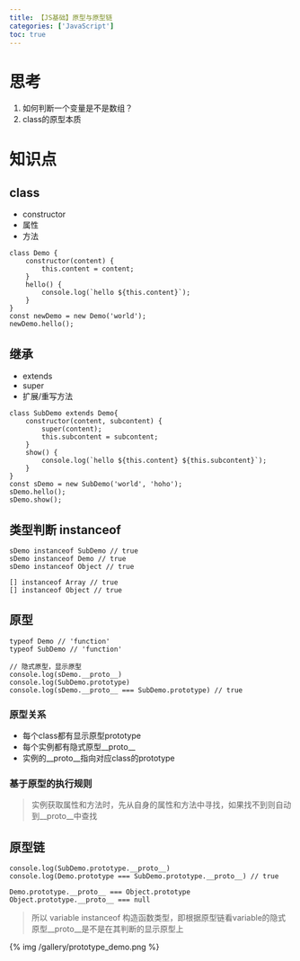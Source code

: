 ```yaml
---
title: 【JS基础】原型与原型链
categories: ['JavaScript']
toc: true
---
```


# 思考
1. 如何判断一个变量是不是数组？
2. class的原型本质

<!--more-->
# 知识点
## class
- constructor
- 属性
- 方法
```
class Demo {
    constructor(content) {
        this.content = content;
    }
    hello() {
        console.log(`hello ${this.content}`);
    }
}
const newDemo = new Demo('world');
newDemo.hello();
```
## 继承
- extends
- super
- 扩展/重写方法

```
class SubDemo extends Demo{
    constructor(content, subcontent) {
        super(content);
        this.subcontent = subcontent;
    }
    show() {
        console.log(`hello ${this.content} ${this.subcontent}`);
    }
}
const sDemo = new SubDemo('world', 'hoho');
sDemo.hello();
sDemo.show();
```
## 类型判断 instanceof
```
sDemo instanceof SubDemo // true
sDemo instanceof Demo // true
sDemo instanceof Object // true

[] instanceof Array // true
[] instanceof Object // true
```
## 原型
```
typeof Demo // 'function'
typeof SubDemo // 'function'

// 隐式原型，显示原型
console.log(sDemo.__proto__)
console.log(SubDemo.prototype)
console.log(sDemo.__proto__ === SubDemo.prototype) // true
``` 

### 原型关系

* 每个class都有显示原型prototype
* 每个实例都有隐式原型__proto__
* 实例的__proto__指向对应class的prototype

### 基于原型的执行规则

> 实例获取属性和方法时，先从自身的属性和方法中寻找，如果找不到则自动到__proto__中查找

## 原型链

```
console.log(SubDemo.prototype.__proto__)
console.log(Demo.prototype === SubDemo.prototype.__proto__) // true

Demo.prototype.__proto__ === Object.prototype
Object.prototype.__proto__ === null
``` 

> 所以 variable instanceof 构造函数类型，即根据原型链看variable的隐式原型__proto__是不是在其判断的显示原型上

{% img /gallery/prototype_demo.png %}
